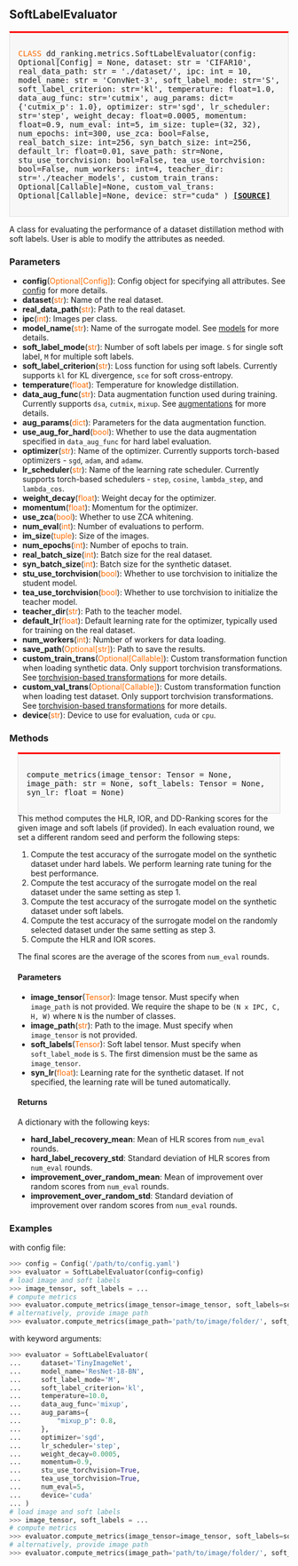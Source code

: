 ## SoftLabelEvaluator

<div style="background-color:#F7F7F7; padding:15px; border:1px solid #E0E0E0; border-top:3px solid #FF0000; font-family:monospace; font-size:14px;">

<span style="color:#FF6B00;">CLASS</span> 
dd_ranking.metrics.SoftLabelEvaluator(config: Optional[Config] = None,
    dataset: str = 'CIFAR10',
    real_data_path: str = './dataset/',
    ipc: int = 10,
    model_name: str = 'ConvNet-3',
    soft_label_mode: str='S',
    soft_label_criterion: str='kl', 
    temperature: float=1.0,
    data_aug_func: str='cutmix', 
    aug_params: dict={'cutmix_p': 1.0}, 
    optimizer: str='sgd', 
    lr_scheduler: str='step', 
    weight_decay: float=0.0005, 
    momentum: float=0.9, 
    num_eval: int=5, 
    im_size: tuple=(32, 32), 
    num_epochs: int=300, 
    use_zca: bool=False,
    real_batch_size: int=256, 
    syn_batch_size: int=256, 
    default_lr: float=0.01, 
    save_path: str=None, 
    stu_use_torchvision: bool=False, 
    tea_use_torchvision: bool=False, 
    num_workers: int=4, 
    teacher_dir: str='./teacher_models', 
    custom_train_trans: Optional[Callable]=None, 
    custom_val_trans: Optional[Callable]=None, 
    device: str="cuda"
)
[**[SOURCE]**](https://github.com/NUS-HPC-AI-Lab/DD-Ranking/blob/main/ddranking/metrics/soft_label.py)
</div>

A class for evaluating the performance of a dataset distillation method with soft labels. User is able to modify the attributes as needed.

### Parameters

- **config**(<span style="color:#FF6B00;">Optional[Config]</span>): Config object for specifying all attributes. See [config](../config/overview.md) for more details.
- **dataset**(<span style="color:#FF6B00;">str</span>): Name of the real dataset.
- **real_data_path**(<span style="color:#FF6B00;">str</span>): Path to the real dataset.
- **ipc**(<span style="color:#FF6B00;">int</span>): Images per class.
- **model_name**(<span style="color:#FF6B00;">str</span>): Name of the surrogate model. See [models](../models/overview.md) for more details.
- **soft_label_mode**(<span style="color:#FF6B00;">str</span>): Number of soft labels per image. `S` for single soft label, `M` for multiple soft labels.
- **soft_label_criterion**(<span style="color:#FF6B00;">str</span>): Loss function for using soft labels. Currently supports `kl` for KL divergence, `sce` for soft cross-entropy.
- **temperature**(<span style="color:#FF6B00;">float</span>): Temperature for knowledge distillation.
- **data_aug_func**(<span style="color:#FF6B00;">str</span>): Data augmentation function used during training. Currently supports `dsa`, `cutmix`, `mixup`. See [augmentations](../augmentations/overview.md) for more details.
- **aug_params**(<span style="color:#FF6B00;">dict</span>): Parameters for the data augmentation function.
- **use_aug_for_hard**(<span style="color:#FF6B00;">bool</span>): Whether to use the data augmentation specified in `data_aug_func` for hard label evaluation.
- **optimizer**(<span style="color:#FF6B00;">str</span>): Name of the optimizer. Currently supports torch-based optimizers - `sgd`, `adam`, and `adamw`.
- **lr_scheduler**(<span style="color:#FF6B00;">str</span>): Name of the learning rate scheduler. Currently supports torch-based schedulers - `step`, `cosine`, `lambda_step`, and `lambda_cos`.
- **weight_decay**(<span style="color:#FF6B00;">float</span>): Weight decay for the optimizer.
- **momentum**(<span style="color:#FF6B00;">float</span>): Momentum for the optimizer.
- **use_zca**(<span style="color:#FF6B00;">bool</span>): Whether to use ZCA whitening.
- **num_eval**(<span style="color:#FF6B00;">int</span>): Number of evaluations to perform.
- **im_size**(<span style="color:#FF6B00;">tuple</span>): Size of the images.
- **num_epochs**(<span style="color:#FF6B00;">int</span>): Number of epochs to train.
- **real_batch_size**(<span style="color:#FF6B00;">int</span>): Batch size for the real dataset.
- **syn_batch_size**(<span style="color:#FF6B00;">int</span>): Batch size for the synthetic dataset.
- **stu_use_torchvision**(<span style="color:#FF6B00;">bool</span>): Whether to use torchvision to initialize the student model.
- **tea_use_torchvision**(<span style="color:#FF6B00;">bool</span>): Whether to use torchvision to initialize the teacher model.
- **teacher_dir**(<span style="color:#FF6B00;">str</span>): Path to the teacher model.
- **default_lr**(<span style="color:#FF6B00;">float</span>): Default learning rate for the optimizer, typically used for training on the real dataset.
- **num_workers**(<span style="color:#FF6B00;">int</span>): Number of workers for data loading.
- **save_path**(<span style="color:#FF6B00;">Optional[str]</span>): Path to save the results.
- **custom_train_trans**(<span style="color:#FF6B00;">Optional[Callable]</span>): Custom transformation function when loading synthetic data. Only support torchvision transformations. See [torchvision-based transformations](../augmentations/torchvision.md) for more details.
- **custom_val_trans**(<span style="color:#FF6B00;">Optional[Callable]</span>): Custom transformation function when loading test dataset. Only support torchvision transformations. See [torchvision-based transformations](../augmentations/torchvision.md) for more details.
- **device**(<span style="color:#FF6B00;">str</span>): Device to use for evaluation, `cuda` or `cpu`.

### Methods
<div style="background-color:#F7F7F7; padding:15px; border:1px solid #E0E0E0; border-top:3px solid #FF0000; font-family:monospace; font-size:14px; margin-left:15px; margin-right:15px;">

compute_metrics(image_tensor: Tensor = None, image_path: str = None, soft_labels: Tensor = None, syn_lr: float = None)
</div>

<div style="margin-left:15px; margin-right:15px;">
This method computes the HLR, IOR, and DD-Ranking scores for the given image and soft labels (if provided). In each evaluation round, we set a different random seed and perform the following steps:

1. Compute the test accuracy of the surrogate model on the synthetic dataset under hard labels. We perform learning rate tuning for the best performance.
2. Compute the test accuracy of the surrogate model on the real dataset under the same setting as step 1.
3. Compute the test accuracy of the surrogate model on the synthetic dataset under soft labels.
4. Compute the test accuracy of the surrogate model on the randomly selected dataset under the same setting as step 3.
5. Compute the HLR and IOR scores.

The final scores are the average of the scores from `num_eval` rounds.

#### Parameters

- **image_tensor**(<span style="color:#FF6B00;">Tensor</span>): Image tensor. Must specify when `image_path` is not provided. We require the shape to be `(N x IPC, C, H, W)` where `N` is the number of classes.
- **image_path**(<span style="color:#FF6B00;">str</span>): Path to the image. Must specify when `image_tensor` is not provided.
- **soft_labels**(<span style="color:#FF6B00;">Tensor</span>): Soft label tensor. Must specify when `soft_label_mode` is `S`. The first dimension must be the same as `image_tensor`.
- **syn_lr**(<span style="color:#FF6B00;">float</span>): Learning rate for the synthetic dataset. If not specified, the learning rate will be tuned automatically.

#### Returns

A dictionary with the following keys:

- **hard_label_recovery_mean**: Mean of HLR scores from `num_eval` rounds.
- **hard_label_recovery_std**: Standard deviation of HLR scores from `num_eval` rounds.
- **improvement_over_random_mean**: Mean of improvement over random scores from `num_eval` rounds.
- **improvement_over_random_std**: Standard deviation of improvement over random scores from `num_eval` rounds.
<!-- - **dd_ranking_mean**: Mean of DD-Ranking scores from `num_eval` rounds.
- **dd_ranking_std**: Standard deviation of DD-Ranking scores from `num_eval` rounds. -->

</div>

### Examples

with config file:
```python
>>> config = Config('/path/to/config.yaml')
>>> evaluator = SoftLabelEvaluator(config=config)
# load image and soft labels
>>> image_tensor, soft_labels = ... 
# compute metrics
>>> evaluator.compute_metrics(image_tensor=image_tensor, soft_labels=soft_labels)
# alternatively, provide image path
>>> evaluator.compute_metrics(image_path='path/to/image/folder/', soft_labels=soft_labels) 
```

with keyword arguments:
```python
>>> evaluator = SoftLabelEvaluator(
...     dataset='TinyImageNet',
...     model_name='ResNet-18-BN',
...     soft_label_mode='M',
...     soft_label_criterion='kl',
...     temperature=10.0,
...     data_aug_func='mixup',
...     aug_params={
...         "mixup_p": 0.8,
...     },
...     optimizer='sgd',
...     lr_scheduler='step',
...     weight_decay=0.0005,
...     momentum=0.9,
...     stu_use_torchvision=True,
...     tea_use_torchvision=True,
...     num_eval=5,
...     device='cuda'
... )
# load image and soft labels
>>> image_tensor, soft_labels = ... 
# compute metrics
>>> evaluator.compute_metrics(image_tensor=image_tensor, soft_labels=soft_labels)
# alternatively, provide image path
>>> evaluator.compute_metrics(image_path='path/to/image/folder/', soft_labels=soft_labels) 
```